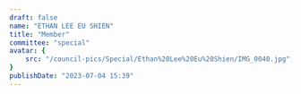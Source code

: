 ```yaml
---
draft: false
name: "ETHAN LEE EU SHIEN"
title: "Member"
committee: "special"
avatar: {
    src: "/council-pics/Special/Ethan%20Lee%20Eu%20Shien/IMG_0040.jpg",
}
publishDate: "2023-07-04 15:39"
---
```


